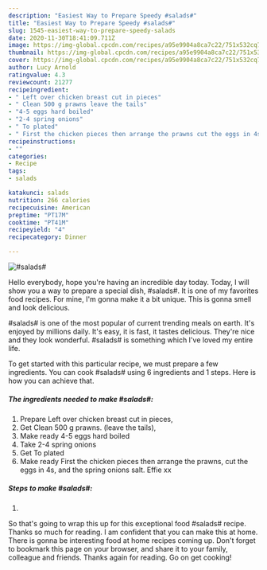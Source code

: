 ```yaml
---
description: "Easiest Way to Prepare Speedy #salads#"
title: "Easiest Way to Prepare Speedy #salads#"
slug: 1545-easiest-way-to-prepare-speedy-salads
date: 2020-11-30T18:41:09.711Z
image: https://img-global.cpcdn.com/recipes/a95e9904a8ca7c22/751x532cq70/salads-recipe-main-photo.jpg
thumbnail: https://img-global.cpcdn.com/recipes/a95e9904a8ca7c22/751x532cq70/salads-recipe-main-photo.jpg
cover: https://img-global.cpcdn.com/recipes/a95e9904a8ca7c22/751x532cq70/salads-recipe-main-photo.jpg
author: Lucy Arnold
ratingvalue: 4.3
reviewcount: 21277
recipeingredient:
- " Left over chicken breast cut in pieces"
- " Clean 500 g prawns leave the tails"
- "4-5 eggs hard boiled"
- "2-4 spring onions"
- " To plated"
- " First the chicken pieces then arrange the prawns cut the eggs in 4s and the spring onions salt Effie xx"
recipeinstructions:
- ""
categories:
- Recipe
tags:
- salads

katakunci: salads 
nutrition: 266 calories
recipecuisine: American
preptime: "PT17M"
cooktime: "PT41M"
recipeyield: "4"
recipecategory: Dinner

---
```



![#salads#](https://img-global.cpcdn.com/recipes/a95e9904a8ca7c22/751x532cq70/salads-recipe-main-photo.jpg)

Hello everybody, hope you're having an incredible day today. Today, I will show you a way to prepare a special dish, #salads#. It is one of my favorites food recipes. For mine, I'm gonna make it a bit unique. This is gonna smell and look delicious.



#salads# is one of the most popular of current trending meals on earth. It's enjoyed by millions daily. It's easy, it is fast, it tastes delicious. They're nice and they look wonderful. #salads# is something which I've loved my entire life.


To get started with this particular recipe, we must prepare a few ingredients. You can cook #salads# using 6 ingredients and 1 steps. Here is how you can achieve that.

<!--inarticleads1-->

##### The ingredients needed to make #salads#:

1. Prepare  Left over chicken breast cut in pieces,
1. Get  Clean 500 g prawns. (leave the tails),
1. Make ready 4-5 eggs hard boiled
1. Take 2-4 spring onions
1. Get  To plated
1. Make ready  First the chicken pieces then arrange the prawns, cut the eggs in 4s, and the spring onions salt. Effie xx




<!--inarticleads2-->

##### Steps to make #salads#:

1. 




So that's going to wrap this up for this exceptional food #salads# recipe. Thanks so much for reading. I am confident that you can make this at home. There is gonna be interesting food at home recipes coming up. Don't forget to bookmark this page on your browser, and share it to your family, colleague and friends. Thanks again for reading. Go on get cooking!
